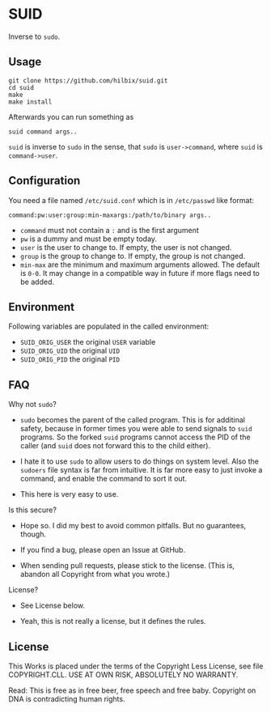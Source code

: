 # SUID

Inverse to `sudo`.


## Usage

    git clone https://github.com/hilbix/suid.git
    cd suid
    make
    make install

Afterwards you can run something as

    suid command args..

`suid` is inverse to `sudo` in the sense, that `sudo` is `user->command`, where `suid` is `command->user`.


## Configuration

You need a file named `/etc/suid.conf` which is in `/etc/passwd` like format:

    command:pw:user:group:min-maxargs:/path/to/binary args..

- `command` must not contain a `:` and is the first argument
- `pw` is a dummy and must be empty today.
- `user` is the user to change to.  If empty, the user is not changed.
- `group` is the group to change to.  If empty, the group is not changed.
- `min-max` are the minimum and maximum arguments allowed.  The default is `0-0`.  It may change in a compatible way in future if more flags need to be added.


## Environment

Following variables are populated in the called environment:

- `SUID_ORIG_USER` the original `USER` variable
- `SUID_ORIG_UID` the original `UID`
- `SUID_ORIG_PID` the original `PID`


## FAQ

Why not `sudo`?

- `sudo` becomes the parent of the called program.  This is for additinal safety, because in former times you were able to send signals to `suid` programs.  So the forked `suid` programs cannot access the PID of the caller (and `suid` does not forward this to the child either).

- I hate it to use `sudo` to allow users to do things on system level.  Also the `sudoers` file syntax is far from intuitive.  It is far more easy to just invoke a command, and enable the command to sort it out.

- This here is very easy to use.


Is this secure?

- Hope so.  I did my best to avoid common pitfalls.  But no guarantees, though.

- If you find a bug, please open an Issue at GitHub.

- When sending pull requests, please stick to the license.  (This is, abandon all Copyright from what you wrote.)


License?

- See License below.

- Yeah, this is not really a license, but it defines the rules.


## License

This Works is placed under the terms of the Copyright Less License,
see file COPYRIGHT.CLL.  USE AT OWN RISK, ABSOLUTELY NO WARRANTY.

Read: This is free as in free beer, free speech and free baby.
Copyright on DNA is contradicting human rights.

